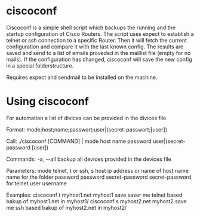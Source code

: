 # ciscoconf

Ciscoconf is a simple shell script which backups the running and the startup configuration of Cisco Routers.
The script uses expect to establish a telnet or ssh connection to a specific Router.
Then it will fetch the current configuration and compare it with the last known config.
The results are saved and send to a list of emails proveded in the maillist file (empty for no mails).
If the configuration has changed, ciscoconf will save the new config in a special folderstructure.

Requires expect and sendmail to be installed on the machine.

# Using ciscoconf

For automation a list of divices can be provided in the divices file.

Format: mode;host;name;passwort;user|(secret-passwort;[user])

Call:
  ./ciscoconf [COMMAND] | mode host name password user|(secret-password [user])

Commands:
  -a,  --all                	backup all devices provided in the devices file

Parameters:
  mode 	telnet, t or ssh, s
  host 	ip address or name of host
  name 	name for the folder
  password 	password
  secret-password   	secret-password for telnet
  user 	username

Examples:
  ciscoconf t myhost1.net myhost1 save saver me
    telnet based bakup of myhost1.net in myhost1/
  ciscoconf s myhost2.net myhost2 save me
    ssh based bakup of myhost2.net in myhost2/
